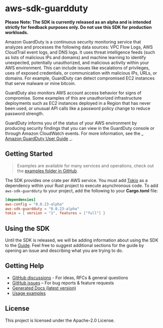 # aws-sdk-guardduty

**Please Note: The SDK is currently released as an alpha and is intended strictly for
feedback purposes only. Do not use this SDK for production workloads.**

Amazon GuardDuty is a continuous security monitoring service that analyzes and processes the following data sources: VPC Flow Logs, AWS CloudTrail event logs, and DNS logs. It uses threat intelligence feeds (such as lists of malicious IPs and domains) and machine learning to identify unexpected, potentially unauthorized, and malicious activity within your AWS environment. This can include issues like escalations of privileges, uses of exposed credentials, or communication with malicious IPs, URLs, or domains. For example, GuardDuty can detect compromised EC2 instances that serve malware or mine bitcoin.

GuardDuty also monitors AWS account access behavior for signs of compromise. Some examples of this are unauthorized infrastructure deployments such as EC2 instances deployed in a Region that has never been used, or unusual API calls like a password policy change to reduce password strength.

GuardDuty informs you of the status of your AWS environment by producing security findings that you can view in the GuardDuty console or through Amazon CloudWatch events. For more information, see the _ [Amazon GuardDuty User Guide](https://docs.aws.amazon.com/guardduty/latest/ug/what-is-guardduty.html) _.

## Getting Started

> Examples are available for many services and operations, check out the
> [examples folder in GitHub](https://github.com/awslabs/aws-sdk-rust/tree/main/sdk/examples).

The SDK provides one crate per AWS service. You must add [Tokio](https://crates.io/crates/tokio)
as a dependency within your Rust project to execute asynchronous code. To add `aws-sdk-guardduty` to
your project, add the following to your **Cargo.toml** file:

```toml
[dependencies]
aws-config = "0.0.23-alpha"
aws-sdk-guardduty = "0.0.23-alpha"
tokio = { version = "1", features = ["full"] }
```

## Using the SDK

Until the SDK is released, we will be adding information about using the SDK to the
[Guide](https://github.com/awslabs/aws-sdk-rust/blob/main/Guide.md). Feel free to suggest
additional sections for the guide by opening an issue and describing what you are trying to do.

## Getting Help

* [GitHub discussions](https://github.com/awslabs/aws-sdk-rust/discussions) - For ideas, RFCs & general questions
* [GitHub issues](https://github.com/awslabs/aws-sdk-rust/issues/new/choose) – For bug reports & feature requests
* [Generated Docs (latest version)](https://awslabs.github.io/aws-sdk-rust/)
* [Usage examples](https://github.com/awslabs/aws-sdk-rust/tree/main/sdk/examples)

## License

This project is licensed under the Apache-2.0 License.

